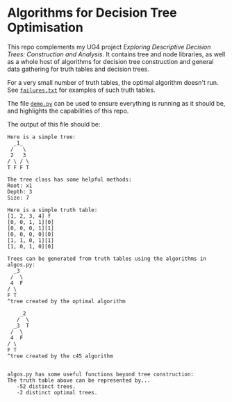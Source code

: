 # Algorithms for Decision Tree Optimisation

This repo complements my UG4 project *Exploring Descriptive Decision Trees: Construction and Analysis*. It contains tree and node libraries, as well as a whole host of algorithms for decision tree construction and general data gathering for truth tables and decision trees.

For a very small number of truth tables, the optimal algorithm doesn't run. See [``failures.txt``](/failures.txt) for examples of such truth tables.

The file [``demo.py``](/demo.py) can be used to ensure everything is running as it should be, and highlights the capabilities of this repo.

The output of this file should be:

```
Here is a simple tree:
  _1_  
 /   \ 
 2   3 
/ \ / \
T F F T

The tree class has some helpful methods:
Root: x1
Depth: 3
Size: 7

Here is a simple truth table:
[1, 2, 3, 4] f
[0, 0, 1, 1][0]
[0, 0, 0, 1][1]
[0, 0, 0, 0][0]
[1, 1, 0, 1][1]
[1, 0, 1, 0][0]

Trees can be generated from truth tables using the algorithms in algos.py:
  _3 
 /  \
 4  F
/ \  
F T  
^tree created by the optimal algorithm

    _2 
   /  \
  _3  T
 /  \  
 4  F  
/ \    
F T    
^tree created by the c45 algorithm


algos.py has some useful functions beyond tree construction:
The truth table above can be represented by...
   -52 distinct trees.
   -2 distinct optimal trees.
```
